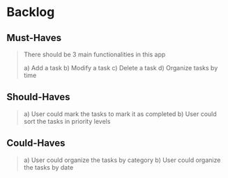 # Backlog

## Must-Haves

> There should be 3 main functionalities in this app
> 
> a) Add a task
> b) Modify a task
> c) Delete a task
> d) Organize tasks by time

## Should-Haves

> a) User could mark the tasks to mark it as completed
> b) User could sort the tasks in priority levels

## Could-Haves

> a) User could organize the tasks by category
> b) User could organize the tasks by date
